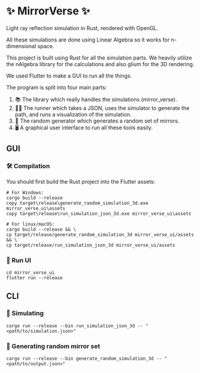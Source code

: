 # ✨ MirrorVerse ✨

Light ray reflection simulation in Rust, rendered with OpenGL.

All these simulations are done using Linear Algebra so it works for n-dimensional space.

This project is built using Rust for all the simulation parts. We heavily utilize the nAlgebra library for the calculations and also glium for the 3D rendering.

We used Flutter to make a GUI to run all the things.

The program is split into four main parts:

1. 📚 The library which really handles the simulations (mirror_verse).
2. 🏃‍♂️ The runner which takes a JSON, uses the simulator to generate the path, and runs a visualization of the simulation.
3. 🔀 The random generator which generates a random set of mirrors.
4. 🖥️ A graphical user interface to run all these tools easily.

## GUI

### 🛠️ Compilation

You should first build the Rust project into the Flutter assets:

```shell
# For Windows:
cargo build --release
copy target\release\generate_random_simulation_3d.exe mirror_verse_ui\assets
copy target\release\run_simulation_json_3d.exe mirror_verse_ui\assets

# For linux/macOS:
cargo build --release && \
cp target/release/generate_random_simulation_3d mirror_verse_ui/assets && \
cp target/release/run_simulation_json_3d mirror_verse_ui/assets
```

### 🚀 Run UI

```shell
cd mirror_verse_ui
flutter run --release
```

## CLI

### 🔬 Simulating

```shell
cargo run --release --bin run_simulation_json_3d -- "<path/to/simulation.json>"
```

### 🔄 Generating random mirror set

```shell
cargo run --release --bin generate_random_simulation_3d -- "<path/to/output.json>"
```